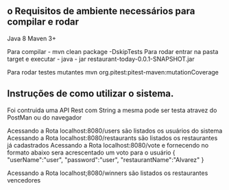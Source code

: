 ## o Requisitos de ambiente necessários para compilar e rodar 
Java 8
Maven 3+

Para compilar - mvn clean package -DskipTests
Para rodar entrar na pasta target e executar - java - jar restaurant-today-0.0.1-SNAPSHOT.jar 

Para rodar testes mutantes mvn org.pitest:pitest-maven:mutationCoverage

## Instruções de como utilizar o sistema.
Foi contruida uma API Rest com String a mesma pode ser testa atravez do PostMan ou do navegador

Acessando a Rota localhost:8080/users são listados os usuários do sistema 
Acessando a Rota localhost:8080/restaurants são listados os restaurantes já cadastrados
Acessando a Rota localhost:8080/vote e fornecendo no formato abaixo sera acrescentado um voto para o usuário
{
"userName":"user",
"password":"user",
"restaurantName":"Alvarez"
}

Acessando a Rota localhost;8080/winners são listados os restaurantes vencedores
